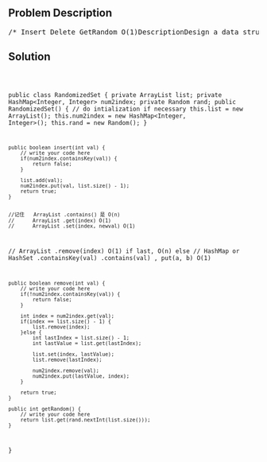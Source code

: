 <!--
<style>
  body { font-family: Arial, sans-serif; }
  .container { max-width: 700px; margin: 0 auto; padding: 10px; }
  .comment-block { background-color: #f9f9f9; padding: 10px; border-left: 5px solid #ccc; overflow-wrap: break-word; white-space: pre-wrap; }
  .code-block { background-color: #f4f4f4; padding: 10px; border: 1px solid #ddd; overflow-wrap: break-word; white-space: pre-wrap; }
</style>
-->

<div class='container'>
<h2>Problem Description</h2>
<div class='comment-block'>
<pre>
/* Insert Delete GetRandom O(1)DescriptionDesign a data structure that supports all following operations in average O(1) time.insert(val): Inserts an item val to the set if not already present.remove(val): Removes an item val from the set if present.getRandom: Returns a random element from current set of elements. Each element must have the sameprobability of being returned.Have you met this question in a real interview?Example// Init an empty set.RandomizedSet randomSet = new RandomizedSet();// Inserts 1 to the set. Returns true as 1 was inserted successfully.randomSet.insert(1);// Returns false as 2 does not exist in the set.randomSet.remove(2);// Inserts 2 to the set, returns true. Set now contains [1,2].randomSet.insert(2);// getRandom should return either 1 or 2 randomly.randomSet.getRandom();// Removes 1 from the set, returns true. Set now contains [2].randomSet.remove(1);// 2 was already in the set, so return false.randomSet.insert(2);// Since 2 is the only number in the set, getRandom always return 2.randomSet.getRandom();*/    /*     * @param val: a value to the set     * @return: true if the set did not already contain the specified element or false     */    /*     * @param val: a value from the set     * @return: true if the set contained the specified element or false     */    /*     * @return: Get a random element from the set     *//** * Your RandomizedSet object will be instantiated and called as such: * RandomizedSet obj = new RandomizedSet(); * boolean param = obj.insert(val); * boolean param = obj.remove(val); * int param = obj.getRandom(); */</pre>
</div>

<h2>Solution</h2>
<div class='code-block'>
<pre><code class='language-java'>

public class RandomizedSet {
    private ArrayList<Integer> list;
    private HashMap<Integer, Integer> num2index;
    private Random rand;
    public RandomizedSet() {
        // do intialization if necessary
        this.list = new ArrayList<Integer>();
        this.num2index = new HashMap<Integer, Integer>();
        this.rand = new Random();
    }

    public boolean insert(int val) {
        // write your code here
        if(num2index.containsKey(val)) {
            return false;
        }
        
        list.add(val);
        num2index.put(val, list.size() - 1);
        return true;
    }


    //记住   ArrayList .contains() 是 O(n)
    //      ArrayList .get(index) O(1)
    //      ArrayList .set(index, newval) O(1)
   //       ArrayList .remove(index) O(1) if last, O(n) else
    //      HashMap or HashSet .containsKey(val) .contains(val) , put(a, b) O(1)

    public boolean remove(int val) {
        // write your code here
        if(!num2index.containsKey(val)) {
            return false;
        }
        
        int index = num2index.get(val);
        if(index == list.size() - 1) {
            list.remove(index);
        }else {
            int lastIndex = list.size() - 1;
            int lastValue = list.get(lastIndex);
            
            list.set(index, lastValue);
            list.remove(lastIndex);
            
            num2index.remove(val);
            num2index.put(lastValue, index);
        }
        
        return true;
    }

    public int getRandom() {
        // write your code here
        return list.get(rand.nextInt(list.size()));
    }
}

</code></pre>
</div>
</div>
